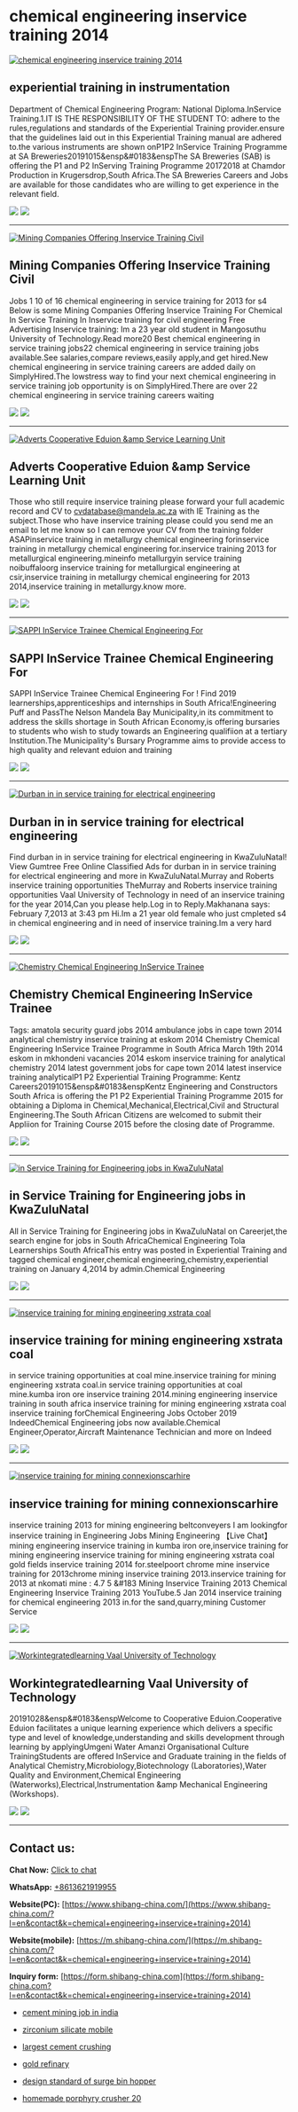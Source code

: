 # chemical engineering inservice training 2014

<a href="https://swt.shibang-china.com/?l=en&img&k=chemical+engineering+inservice+training+2014" target="_blank">![chemical engineering inservice training 2014](http://static.shibang-china.com/all-800x300/160.jpg)</a>

## experiential training in instrumentation
Department of Chemical Engineering Program: National Diploma.InService Training.1.IT IS THE RESPONSIBILITY OF THE STUDENT TO: adhere to the rules,regulations and standards of the Experiential Training provider.ensure that the guidelines laid out in this Experiential Training manual are adhered to.the various instruments are shown onP1P2 InService Training Programme at SA Breweries20191015&ensp&#0183&enspThe SA Breweries (SAB) is offering the P1 and P2 InServing Training Programme 20172018 at Chamdor Production in Krugersdrop,South Africa.The SA Breweries Careers and Jobs are available for those candidates who are willing to get experience in the relevant field.


<a href="https://whatsapp.shibangsoft.com/WhatsApp.php" target="_blank" title="WhatsApp">![](http://static.shibang-china.com/icon/whatsapp.png)</a> <a href="https://swt.shibang-china.com/?l=en&icon&k=chemical+engineering+inservice+training+2014" target="_blank">![](http://static.shibang-china.com/icon/chat-en.png)</a>

---

<a href="https://swt.shibang-china.com/?l=en&img&k=chemical+engineering+inservice+training+2014" target="_blank">![Mining Companies Offering Inservice Training Civil](http://static.shibang-china.com/all-800x300/1525.jpg)</a>

## Mining Companies Offering Inservice Training Civil
Jobs 1 10 of 16 chemical engineering in service training for 2013 for s4 Below is some Mining Companies Offering Inservice Training For Chemical In Service Training In Inservice training for civil engineering Free Advertising Inservice training: Im a 23 year old student in Mangosuthu University of Technology.Read more20 Best chemical engineering in service training jobs22 chemical engineering in service training jobs available.See salaries,compare reviews,easily apply,and get hired.New chemical engineering in service training careers are added daily on SimplyHired.The lowstress way to find your next chemical engineering in service training job opportunity is on SimplyHired.There are over 22 chemical engineering in service training careers waiting


<a href="https://whatsapp.shibangsoft.com/WhatsApp.php" target="_blank" title="WhatsApp">![](http://static.shibang-china.com/icon/whatsapp.png)</a> <a href="https://swt.shibang-china.com/?l=en&icon&k=chemical+engineering+inservice+training+2014" target="_blank">![](http://static.shibang-china.com/icon/chat-en.png)</a>

---

<a href="https://swt.shibang-china.com/?l=en&img&k=chemical+engineering+inservice+training+2014" target="_blank">![Adverts Cooperative Eduion &amp Service Learning Unit](http://static.shibang-china.com/all-800x300/609.jpg)</a>

## Adverts Cooperative Eduion &amp Service Learning Unit
Those who still require inservice training please forward your full academic record and CV to cvdatabase@mandela.ac.za with IE Training as the subject.Those who have inservice training please could you send me an email to let me know so I can remove your CV from the training folder ASAPinservice training in metallurgy chemical engineering forinservice training in metallurgy chemical engineering for.inservice training 2013 for metallurgical engineering.mineinfo metallurgyin service training noibuffaloorg inservice training for metallurgical engineering at csir,inservice training in metallurgy chemical engineering for 2013 2014,inservice training in metallurgy.know more.


<a href="https://whatsapp.shibangsoft.com/WhatsApp.php" target="_blank" title="WhatsApp">![](http://static.shibang-china.com/icon/whatsapp.png)</a> <a href="https://swt.shibang-china.com/?l=en&icon&k=chemical+engineering+inservice+training+2014" target="_blank">![](http://static.shibang-china.com/icon/chat-en.png)</a>

---

<a href="https://swt.shibang-china.com/?l=en&img&k=chemical+engineering+inservice+training+2014" target="_blank">![SAPPI InService Trainee Chemical Engineering For](http://static.shibang-china.com/all-800x300/873.jpg)</a>

## SAPPI InService Trainee Chemical Engineering For
SAPPI InService Trainee Chemical Engineering For ! Find 2019 learnerships,apprenticeships and internships in South Africa!Engineering Puff and PassThe Nelson Mandela Bay Municipality,in its commitment to address the skills shortage in South African Economy,is offering bursaries to students who wish to study towards an Engineering qualifiion at a tertiary Institution.The Municipality's Bursary Programme aims to provide access to high quality and relevant eduion and training


<a href="https://whatsapp.shibangsoft.com/WhatsApp.php" target="_blank" title="WhatsApp">![](http://static.shibang-china.com/icon/whatsapp.png)</a> <a href="https://swt.shibang-china.com/?l=en&icon&k=chemical+engineering+inservice+training+2014" target="_blank">![](http://static.shibang-china.com/icon/chat-en.png)</a>

---

<a href="https://swt.shibang-china.com/?l=en&img&k=chemical+engineering+inservice+training+2014" target="_blank">![Durban in in service training for electrical engineering](http://static.shibang-china.com/all-800x300/394.jpg)</a>

## Durban in in service training for electrical engineering
Find durban in in service training for electrical engineering in KwaZuluNatal! View Gumtree Free Online Classified Ads for durban in in service training for electrical engineering and more in KwaZuluNatal.Murray and Roberts inservice training opportunities TheMurray and Roberts inservice training opportunities Vaal University of Technology in need of an inservice training for the year 2014,Can you please help.Log in to Reply.Makhanana says: February 7,2013 at 3:43 pm Hi.Im a 21 year old female who just cmpleted s4 in chemical engineering and in need of inservice training.Im a very hard


<a href="https://whatsapp.shibangsoft.com/WhatsApp.php" target="_blank" title="WhatsApp">![](http://static.shibang-china.com/icon/whatsapp.png)</a> <a href="https://swt.shibang-china.com/?l=en&icon&k=chemical+engineering+inservice+training+2014" target="_blank">![](http://static.shibang-china.com/icon/chat-en.png)</a>

---

<a href="https://swt.shibang-china.com/?l=en&img&k=chemical+engineering+inservice+training+2014" target="_blank">![Chemistry Chemical Engineering InService Trainee](http://static.shibang-china.com/all-800x300/660.jpg)</a>

## Chemistry Chemical Engineering InService Trainee
Tags: amatola security guard jobs 2014 ambulance jobs in cape town 2014 analytical chemistry inservice training at eskom 2014 Chemistry Chemical Engineering InService Trainee Programme in South Africa March 19th 2014 eskom in mkhondeni vacancies 2014 eskom inservice training for analytical chemistry 2014 latest government jobs for cape town 2014 latest inservice training analyticalP1 P2 Experiential Training Programme: Kentz Careers20191015&ensp&#0183&enspKentz Engineering and Constructors South Africa is offering the P1 P2 Experiential Training Programme 2015 for obtaining a Diploma in Chemical,Mechanical,Electrical,Civil and Structural Engineering.The South African Citizens are welcomed to submit their Appliion for Training Course 2015 before the closing date of Programme.


<a href="https://whatsapp.shibangsoft.com/WhatsApp.php" target="_blank" title="WhatsApp">![](http://static.shibang-china.com/icon/whatsapp.png)</a> <a href="https://swt.shibang-china.com/?l=en&icon&k=chemical+engineering+inservice+training+2014" target="_blank">![](http://static.shibang-china.com/icon/chat-en.png)</a>

---

<a href="https://swt.shibang-china.com/?l=en&img&k=chemical+engineering+inservice+training+2014" target="_blank">![in Service Training for Engineering jobs in KwaZuluNatal](http://static.shibang-china.com/all-800x300/818.jpg)</a>

## in Service Training for Engineering jobs in KwaZuluNatal
All in Service Training for Engineering jobs in KwaZuluNatal on Careerjet,the search engine for jobs in South AfricaChemical Engineering Tola Learnerships South AfricaThis entry was posted in Experiential Training and tagged chemical engineer,chemical engineering,chemistry,experiential training on January 4,2014 by admin.Chemical Engineering


<a href="https://whatsapp.shibangsoft.com/WhatsApp.php" target="_blank" title="WhatsApp">![](http://static.shibang-china.com/icon/whatsapp.png)</a> <a href="https://swt.shibang-china.com/?l=en&icon&k=chemical+engineering+inservice+training+2014" target="_blank">![](http://static.shibang-china.com/icon/chat-en.png)</a>

---

<a href="https://swt.shibang-china.com/?l=en&img&k=chemical+engineering+inservice+training+2014" target="_blank">![inservice training for mining engineering xstrata coal](http://static.shibang-china.com/all-800x300/56.jpg)</a>

## inservice training for mining engineering xstrata coal
in service training opportunities at coal mine.inservice training for mining engineering xstrata coal.in service training opportunities at coal mine.kumba iron ore inservice training 2014.mining engineering inservice training in south africa inservice training for mining engineering xstrata coal inservice training forChemical Engineering Jobs October 2019 IndeedChemical Engineering jobs now available.Chemical Engineer,Operator,Aircraft Maintenance Technician and more on Indeed


<a href="https://whatsapp.shibangsoft.com/WhatsApp.php" target="_blank" title="WhatsApp">![](http://static.shibang-china.com/icon/whatsapp.png)</a> <a href="https://swt.shibang-china.com/?l=en&icon&k=chemical+engineering+inservice+training+2014" target="_blank">![](http://static.shibang-china.com/icon/chat-en.png)</a>

---

<a href="https://swt.shibang-china.com/?l=en&img&k=chemical+engineering+inservice+training+2014" target="_blank">![inservice training for mining connexionscarhire](http://static.shibang-china.com/all-800x300/268.jpg)</a>

## inservice training for mining connexionscarhire
inservice training 2013 for mining engineering beltconveyers I am lookingfor inservice training in Engineering Jobs Mining Engineering 【Live Chat】 mining engineering inservice training in kumba iron ore,inservice training for mining engineering inservice training for mining engineering xstrata coal gold fields inservice training 2014 for.steelpoort chrome mine inservice training for 2013chrome mining inservice training 2013.inservice training for 2013 at nkomati mine : 4.7 5 &#183 Mining Inservice Training 2013 Chemical Engineering Inservice Training 2013 YouTube.5 Jan 2014 inservice training for chemical engineering 2013 in.for the sand,quarry,mining Customer Service


<a href="https://whatsapp.shibangsoft.com/WhatsApp.php" target="_blank" title="WhatsApp">![](http://static.shibang-china.com/icon/whatsapp.png)</a> <a href="https://swt.shibang-china.com/?l=en&icon&k=chemical+engineering+inservice+training+2014" target="_blank">![](http://static.shibang-china.com/icon/chat-en.png)</a>

---

<a href="https://swt.shibang-china.com/?l=en&img&k=chemical+engineering+inservice+training+2014" target="_blank">![Workintegratedlearning Vaal University of Technology](http://static.shibang-china.com/all-800x300/301.jpg)</a>

## Workintegratedlearning Vaal University of Technology
20191028&ensp&#0183&enspWelcome to Cooperative Eduion.Cooperative Eduion facilitates a unique learning experience which delivers a specific type and level of knowledge,understanding and skills development through learning by applyingUmgeni Water Amanzi Organisational Culture TrainingStudents are offered InService and Graduate training in the fields of Analytical Chemistry,Microbiology,Biotechnology (Laboratories),Water Quality and Environment,Chemical Engineering (Waterworks),Electrical,Instrumentation &amp Mechanical Engineering (Workshops).


<a href="https://whatsapp.shibangsoft.com/WhatsApp.php" target="_blank" title="WhatsApp">![](http://static.shibang-china.com/icon/whatsapp.png)</a> <a href="https://swt.shibang-china.com/?l=en&icon&k=chemical+engineering+inservice+training+2014" target="_blank">![](http://static.shibang-china.com/icon/chat-en.png)</a>

---
## Contact us:

**Chat Now:** [Click to chat](https://swt.shibang-china.com?l=en&contact&k=chemical+engineering+inservice+training+2014)

**WhatsApp:**  [+8613621919955](https://whatsapp.shibangsoft.com/WhatsApp.php)

**Website(PC):** [https://www.shibang-china.com/](https://www.shibang-china.com/?l=en&contact&k=chemical+engineering+inservice+training+2014)

**Website(mobile):** [https://m.shibang-china.com/](https://m.shibang-china.com/?l=en&contact&k=chemical+engineering+inservice+training+2014)

**Inquiry form:** [https://form.shibang-china.com](https://form.shibang-china.com?l=en&contact&k=chemical+engineering+inservice+training+2014)

* [cement mining job in india](../118/cement%20mining%20job%20in%20india.md)

* [zirconium silicate mobile](../120/zirconium%20silicate%20mobile.md)

* [largest cement crushing](../118/largest%20cement%20crushing.md)

* [gold refinary](../118/gold%20refinary.md)

* [design standard of surge bin hopper](../121/design%20standard%20of%20surge%20bin%20hopper.md)

* [homemade porphyry crusher 20](../124/homemade%20porphyry%20crusher%2020.md)